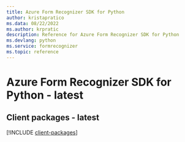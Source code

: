 ```yaml
---
title: Azure Form Recognizer SDK for Python
author: kristapratico
ms.data: 08/22/2022
ms.author: krpratic
description: Reference for Azure Form Recognizer SDK for Python
ms.devlang: python
ms.service: formrecognizer
ms.topic: reference
---
```

# Azure Form Recognizer SDK for Python - latest

## Client packages - latest
[!INCLUDE [client-packages](form-recognizer-client-index.md)]